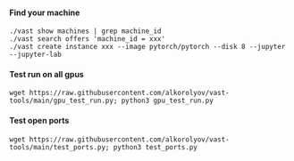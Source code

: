 #### Find your machine
```
./vast show machines | grep machine_id
./vast search offers 'machine_id = xxx'
./vast create instance xxx --image pytorch/pytorch --disk 8 --jupyter --jupyter-lab
```

#### Test run on all gpus
```
wget https://raw.githubusercontent.com/alkorolyov/vast-tools/main/gpu_test_run.py; python3 gpu_test_run.py
```

#### Test open ports
```
wget https://raw.githubusercontent.com/alkorolyov/vast-tools/main/test_ports.py; python3 test_ports.py
```


